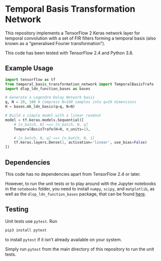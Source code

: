 # Temporal Basis Transformation Network

This repository implements a TensorFlow 2 Keras network layer for temporal
convolution with a set of FIR filters forming a temporal basis (also known as
a “generalised Fourier transformation”).

This code has been tested with TensorFlow 2.4 and Python 3.8.

## Example Usage

```python
import tensorflow as tf
from temporal_basis_transformation_network import TemporalBasisTrafo
import dlop_ldn_function_bases as bases

# Generate a Legendre Delay Network basis
q, N = 20, 100 # Compress N=100 samples into q=20 dimensions
H = bases.mk_ldn_basis(q=q, N=N)

# Build a simple model with a linear readout
model = tf.keras.models.Sequential([
    # [n_batch, N] ==> [n_batch, N, q]
    TemporalBasisTrafo(H=H, n_units=1),

    # [n_batch, N, q] ==> [n_batch, N, 1]
    tf.keras.layers.Dense(1, activation='linear', use_bias=False)
])
```


## Dependencies

This code has no dependencies apart from TensorFlow 2.4 or later.

However, to run the unit tests or to play around with the Jupyter notebooks
in the `notebooks` folder, you need to install `numpy`, `scipy`, and
`matplotlib`, as well as the `dlop_ldn_function_bases` package, that
can be found [here](https://github.com/astoeckel/dlop_ldn_function_bases).

## Testing

Unit tests use `pytest`. Run
```sh
pip3 install pytest
```
to install `pytest` if it isn't already available on your system.

Simply run `pytest` from the main directory of this repository to run the
unit tests.
